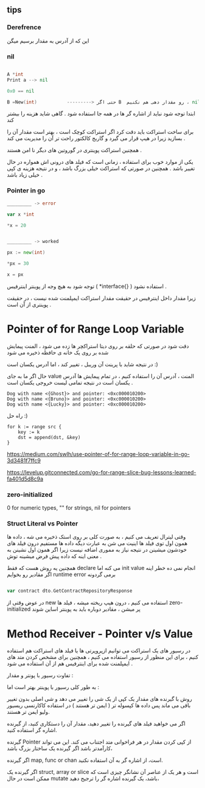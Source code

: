 
## tips

### Derefrence

این که از آدرس به مقدار برسیم میگن

### nil
```go

A *int
Print a --> nil

0x0 == nil

B =New(int)           ---------> حتی اگر B  رو مقدار دهی هم نکنیم ، nil نیست و یه آدرس است
```





ابتدا توجه شود نباید از اشاره گر ها در همه جا استفاده شود . گاهی شاید هزینه را  بیشتر کند

برای ساخت استراکت باید دقت کرد اگر استراکت کوچک است ، بهتر است مقدار آن را بسازید زیرا در هیپ قرار می گیرد و گاربج کالکتور راحت تر آن را مدیریت می کند . 

همچنین استراکت پوینتری در گوروتین های دیگر نا امن هستند .

یکی از موارد خوب برای استفاده ، زمانی است که فیلد های درونی اش همواره در حال تغییر باشد . همچنین در صورتی که استراکت خیلی بزرگ باشد ، و در نتیجه هزینه ی کپی خیلی زیاد باشد .




### Pointer in go 

```go
_________ -> error

var x *int

*x = 20 


_________ -> worked

px := new(int)

*px = 30

x = px

```
 توجه شود به هیچ وجه از پوینتر اینترفیس ( *interface{} ) استفاده نشود  .

 زیرا مقدار داخل اینترفیس در حقیقت مقدار استراکت ایمپلمنت شده نیست ، در حقیقت پوینتری از آن است .
 
 

# Pointer of for Range Loop Variable


دقت شود در صورتی که حلقه بر روی دیتا استراکچر ها زده می شود ، المنت پیمایش شده  بر روی یک خانه ی حافظه ذخیره می شود 

در نتیجه شاید با پرینت آن وریبل ، تغییر کند ، اما آدرس یکسان است :)

حال اگر ما به جای value المنت ، آدرس آن را استفاده کنیم ، در تمام پیمایش ها آدرس یکسان است در نتیجه تمامی لیست خروجی یکسان است .

    Dog with name <{Ghost}> and pointer: <0xc000010200>
    Dog with name <{Bruno}> and pointer: <0xc000010200>
    Dog with name <{Lucky}> and pointer: <0xc000010200>


راه حل :)


    for k := range src {
        key := k
        dst = append(dst, &key)
    }

https://medium.com/swlh/use-pointer-of-for-range-loop-variable-in-go-3d3481f7ffc9

https://levelup.gitconnected.com/go-for-range-slice-bug-lessons-learned-fa401d5d8c9a


### zero-initialized

0 for numeric types, "" for strings, nil for pointers


### Struct Literal vs Pointer

وقتی لیترال تعریف می کنیم ، به صورت کلی بر روی استک ذخیره می شه ، داده ها همون اول توی فیلد ها اینیت می شن به عبارت دیگه داده ها مستفیم درون فیلد های خودشون میشینن در نتیجه نیاز به مموری اضافه نیست زیرا اگر همون اول نشینن به معنی اینه که داده پیش فرض میشینه توش .

همچنین یه روش هست که فقط declare می کنه اما init value انجام نمی ده خطر اینه اگر مقادیر رو بخوایم runtime error برمی گردونه


```go

var contract dto.GetContractRepositoryResponse

```



در عوض وقتی از new استفاده می کنیم ، درون هیپ ریخته میشه ، فیلد ها zero-initialized پر میشن ، مقادیر دوباره باید به پوینتر اساین شوند
# Method Receiver - Pointer v/s Value

در رسیور های یک استراکت می توانیم ازپروپرتی ها یا فیلد های استراکت هم استفاده کنیم ، برای این منظور از رسیور استفاده می کنیم ، همچنین برای مشخص کردن متد های ایمپلمنت شده برای اینترفیس هم از آن استفاده می شود . 

تفاوت رسیور با پونتر و مقدار :

به طور کلی رسیور با پوینتر بهتر است اما :

روش با گیرنده های مقدار یک کپی از یک شی را تغییر می دهد و شی اصلی بدون تغییر باقی می ماند پس داده ها کپسوله تر ( ایمن تر هستند ) در استفاده کاکارنسی  ریسیور ولیو ایمن تر هستند.

اگر می خواهید فیلد های گیرنده را تغییر دهید، مقدار آن را دستکاری کنید، از گیرنده اشاره گر استفاده کنید.

گیرنده Pointer از کپی کردن مقدار در هر فراخوانی متد اجتناب می کند. این می تواند کارآمدتر باشد اگر گیرنده یک ساختار بزرگ باشد،

اگر گیرنده map, func or chan است، از اشاره گر به آن استفاده نکنید.

اگر گیرنده یک struct, array or slice است و هر یک از عناصر آن نشانگر چیزی است که ممکن است در حال mutate باشد، یک گیرنده اشاره گر را ترجیح دهید،
